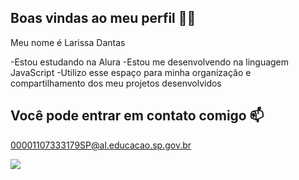 ## Boas vindas ao meu perfil 💙💙

Meu nome é Larissa Dantas

-Estou estudando na Alura
-Estou me desenvolvendo na linguagem JavaScript
-Utilizo esse espaço para minha organização e compartilhamento dos meu projetos desenvolvidos

## Você pode entrar em contato comigo 📫
00001107333179SP@al.educacao.sp.gov.br

![](https://media1.tenor.com/m/Scu6ExRW824AAAAC/inside-out.gif)


